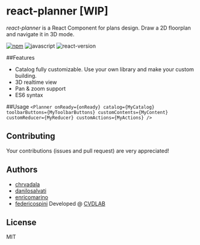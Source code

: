 # react-planner [WIP]
*react-planner* is a React Component for plans design. Draw a 2D floorplan and navigate it in 3D mode.

[![npm](https://img.shields.io/npm/v/react-planner.svg?maxAge=2592000?style=plastic)](https://www.npmjs.com/package/react-planner)
![javascript](https://img.shields.io/badge/javascript-ES6-fbde34.svg)
![react-version](https://img.shields.io/badge/react%20version-15.0.0%20or%20later-61dafb.svg)

##Features
- Catalog fully customizable. Use your own library and make your custom building.
- 3D realtime view
- Pan & zoom support
- ES6 syntax


##Usage
`
 <Planner onReady={onReady}
        catalog={MyCatalog}
        toolbarButtons={MyToolbarButtons}
        customContents={MyContent}
        customReducer={MyReducer}
        customActions={MyActions} />
`

## Contributing
Your contributions (issues and pull request) are very appreciated!

## Authors
- [chrvadala](https://github.com/chrvadala)
- [danilosalvati](https://github.com/danilosalvati)
- [enricomarino](https://github.com/enricomarino)
- [federicospini](https://github.com/federicospini)
Developed @ [CVDLAB](http://cvdlab.org/)

## License
MIT
